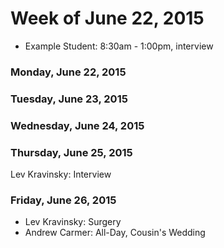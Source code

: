 # Week of June 22, 2015

* Example Student: 8:30am - 1:00pm, interview

### Monday, June 22, 2015

### Tuesday, June 23, 2015

### Wednesday, June 24, 2015

### Thursday, June 25, 2015
Lev Kravinsky: Interview

### Friday, June 26, 2015
* Lev Kravinsky: Surgery
* Andrew Carmer: All-Day, Cousin's Wedding
